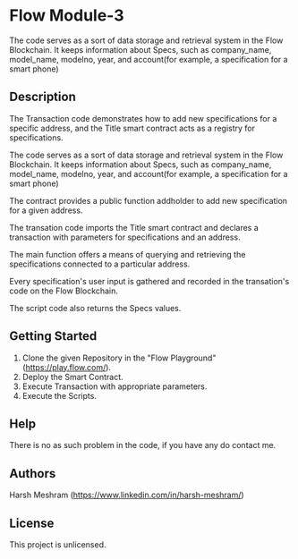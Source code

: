 # Flow Module-3

The code serves as a sort of data storage and retrieval system in the Flow Blockchain. It keeps information about Specs, such as company_name, model_name, modelno, year, and account(for example, a specification for a smart phone)

## Description

The Transaction code demonstrates how to add new specifications for a specific address, and the Title smart contract acts as a registry for specifications.

The code serves as a sort of data storage and retrieval system in the Flow Blockchain. It keeps information about Specs, such as company_name, model_name, modelno, year, and account(for example, a specification for a smart phone)

The contract provides a public function addholder to add new specification for a given address.

The transation code imports the Title smart contract and declares a transaction with parameters for specifications and an address.

The main function offers a means of querying and retrieving the specifications connected to a particular address.

Every specification's user input is gathered and recorded in the transation's code on the Flow Blockchain.

The script code also returns the Specs values.

## Getting Started

1. Clone the given Repository in the "Flow Playground"(https://play.flow.com/).
2. Deploy the Smart Contract.
3. Execute Transaction with appropriate parameters.
4. Execute the Scripts.

## Help

There  is no as such problem in the code, if you have any do contact me.

## Authors

Harsh Meshram (https://www.linkedin.com/in/harsh-meshram/)



## License

This project is unlicensed.

